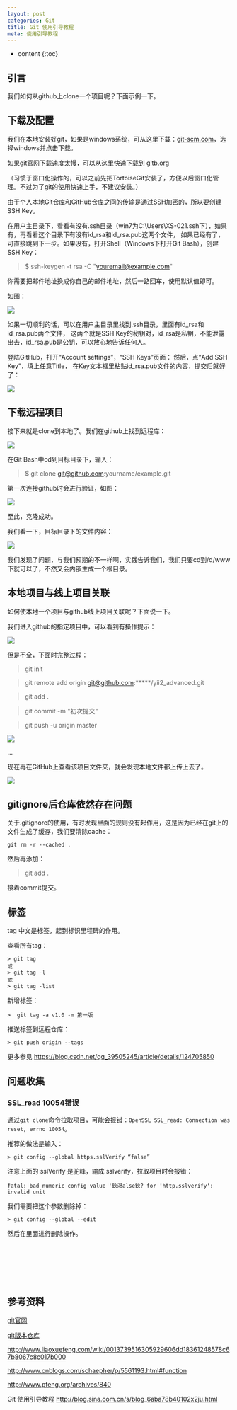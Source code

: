 ```yaml
---
layout: post
categories: Git
title: Git 使用引导教程
meta: 使用引导教程
---
```

* content
{:toc}

## 引言

我们如何从github上clone一个项目呢？下面示例一下。

## 下载及配置

我们在本地安装好git，如果是windows系统，可从这里下载：[git-scm.com](https://www.git-scm.com/download/)，选择windows并点击下载。

如果git官网下载速度太慢，可以从这里快速下载到 [gitb.org](http://gitb.org/ )

（习惯于窗口化操作的，可以之前先把TortoiseGit安装了，方便以后窗口化管理。不过为了git的使用快速上手，不建议安装。）

由于个人本地Git仓库和GitHub仓库之间的传输是通过SSH加密的，所以要创建SSH Key。

在用户主目录下，看看有没有.ssh目录（win7为C:\Users\XS-021\.ssh下），如果有，再看看这个目录下有没有id_rsa和id_rsa.pub这两个文件，
如果已经有了，可直接跳到下一步。如果没有，打开Shell（Windows下打开Git Bash），创建SSH Key：

> $ ssh-keygen -t rsa -C "youremail@example.com"

你需要把邮件地址换成你自己的邮件地址，然后一路回车，使用默认值即可。

如图：

![]({{site.baseurl}}/images/20211028/20211028114937.jpg)

如果一切顺利的话，可以在用户主目录里找到.ssh目录，里面有id_rsa和id_rsa.pub两个文件，
这两个就是SSH Key的秘钥对，id_rsa是私钥，不能泄露出去，id_rsa.pub是公钥，可以放心地告诉任何人。 

登陆GitHub，打开“Account settings”，“SSH Keys”页面：  然后，点“Add SSH Key”，填上任意Title，
在Key文本框里粘贴id_rsa.pub文件的内容，提交后就好了：

![]({{site.baseurl}}/images/20211028/20211028123831.png)

## 下载远程项目

接下来就是clone到本地了。我们在github上找到远程库：

![]({{site.baseurl}}/images/20211028/20211028124235.png)

在Git Bash中cd到目标目录下，输入：  

> $ git clone git@github.com:yourname/example.git

第一次连接github时会进行验证，如图：

![]({{site.baseurl}}/images/20211028/20211028124239.png)

至此，克隆成功。

我们看一下，目标目录下的文件内容：

![]({{site.baseurl}}/images/20211028/20211028114955.jpg)

我们发现了问题，与我们预期的不一样啊，实践告诉我们，我们只要cd到/d/www下就可以了，不然又会内嵌生成一个根目录。

## 本地项目与线上项目关联

如何使本地一个项目与github线上项目关联呢？下面说一下。

我们进入github的指定项目中，可以看到有操作提示：

![]({{site.baseurl}}/images/20211028/20211028124748.png)

但是不全，下面时完整过程：

> git init

> git remote add origin git@github.com:*****/yii2_advanced.git

> git add .

> git commit -m "初次提交"

> git push -u origin master

![]({{site.baseurl}}/images/20211028/20211028124827.png)

...

现在再在GitHub上查看该项目文件夹，就会发现本地文件都上传上去了。

![]({{site.baseurl}}/images/20211028/20211028124925.png)

## gitignore后仓库依然存在问题

关于.gitignore的使用，有时发现里面的规则没有起作用，这是因为已经在git上的文件生成了缓存，我们要清除cache：

```
git rm -r --cached .   
``` 

然后再添加：  

> git add .   

接着commit提交。

## 标签

tag 中文是标签，起到标识里程碑的作用。

查看所有tag：
```
> git tag
或
> git tag -l
或
> git tag -list
```

新增标签：
```
>  git tag -a v1.0 -m 第一版
```

推送标签到远程仓库：
```
> git push origin --tags
```

更多参见 <https://blog.csdn.net/qq_39505245/article/details/124705850>

## 问题收集

### SSL_read 10054错误

通过`git clone`命令拉取项目，可能会报错：`OpenSSL SSL_read: Connection was reset, errno 10054`。

推荐的做法是输入：
```
> git config --global https.sslVerify “false”
```

注意上面的 sslVerify 是驼峰，输成 sslverify，拉取项目时会报错：
```
fatal: bad numeric config value '鈥渇alse鈥? for 'http.sslverify': invalid unit
``` 

我们需要把这个参数删除掉：
```
> git config --global --edit
```

然后在里面进行删除操作。







<br/><br/><br/><br/><br/>
## 参考资料

[git官网](https://git-scm.com/)

[git版本仓库](http://gitb.org/)

<http://www.liaoxuefeng.com/wiki/0013739516305929606dd18361248578c67b8067c8c017b000>

<http://www.cnblogs.com/schaepher/p/5561193.html#function>

<http://www.pfeng.org/archives/840>

Git 使用引导教程 <http://blog.sina.com.cn/s/blog_6aba78b40102x2ju.html>
